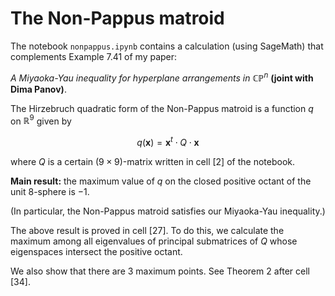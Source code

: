 # The Non-Pappus matroid

The notebook `nonpappus.ipynb` contains a calculation (using SageMath) that complements Example 7.41 of my paper: 

*A Miyaoka-Yau inequality for hyperplane arrangements in* $\mathbb{CP}^n$ **(joint with Dima Panov)**.

The Hirzebruch quadratic form of the Non-Pappus matroid is a function $q$ on $\mathbb{R}^9$ given by
```math
q(\mathbf{x}) = \mathbf{x}^t \cdot Q \cdot \mathbf{x}
```
where $Q$ is a certain $(9 \times 9)$-matrix written in cell [2] of the notebook.

**Main result:** the maximum value of $q$ on the closed positive octant of the unit $8$-sphere is $-1$. 

(In particular, the Non-Pappus matroid satisfies our Miyaoka-Yau inequality.)

The above result is proved in cell [27].
To do this, we calculate the maximum among all eigenvalues of principal submatrices of $Q$ whose eigenspaces intersect the positive octant.

We also show that there are $3$ maximum points. See Theorem 2 after cell [34].
